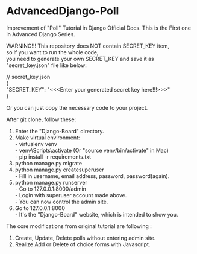 # AdvancedDjango-Poll
Improvement of "Poll" Tutorial in Django Official Docs. This is the First one in Advanced Django Series.

WARNING!!!
This repository does NOT contain SECRET_KEY item,  
so if you want to run the whole code,  
you need to generate your own SECRET_KEY and save it as "secret_key.json" file like below:

// secret_key.json  
{  
  "SECRET_KEY": "<<<Enter your generated secret key here!!!>>>"  
}  

Or you can just copy the necessary code to your project.
  
  
After git clone, follow these:

  1) Enter the "Django-Board" directory.  
  2) Make virtual environment:  
    - virtualenv venv  
    - venv\Scripts\activate (Or "source venv/bin/activate" in Mac)  
    - pip install -r requirements.txt  
  3) python manage.py migrate  
  4) python manage.py createsuperuser  
    - Fill in username, email address, password, password(again).  
  5) python manage.py runserver  
    - Go to 127.0.0.1:8000/admin  
    - Login with superuser account made above.  
    - You can now control the admin site.  
  6) Go to 127.0.0.1:8000  
    - It's the "Django-Board" website, which is intended to show you.


The core modifications from original tutorial are following :  
  1) Create, Update, Delete polls without entering admin site.  
  2) Realize Add or Delete of choice forms with Javascript.
